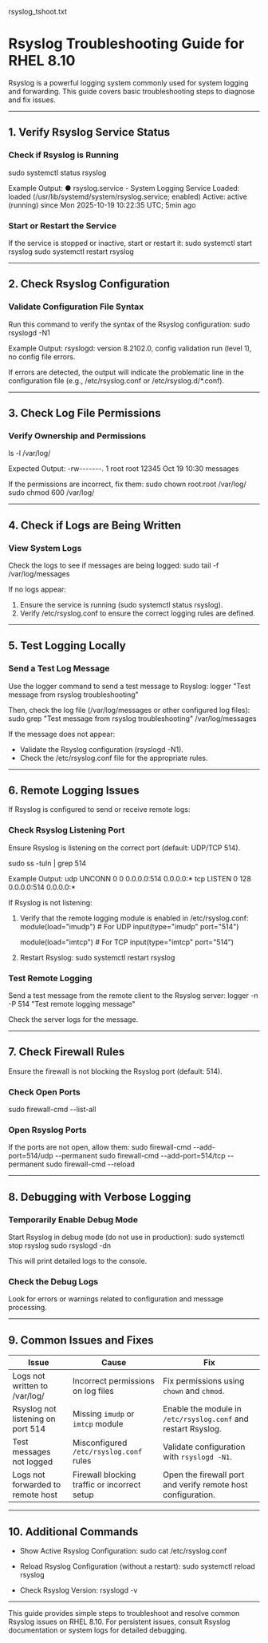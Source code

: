 rsyslog_tshoot.txt

# Rsyslog Troubleshooting Guide for RHEL 8.10

Rsyslog is a powerful logging system commonly used for system logging and forwarding. This guide covers basic troubleshooting steps to diagnose and fix issues.

---

## 1. Verify Rsyslog Service Status

### Check if Rsyslog is Running
sudo systemctl status rsyslog

Example Output:
● rsyslog.service - System Logging Service
   Loaded: loaded (/usr/lib/systemd/system/rsyslog.service; enabled)
   Active: active (running) since Mon 2025-10-19 10:22:35 UTC; 5min ago

### Start or Restart the Service
If the service is stopped or inactive, start or restart it:
sudo systemctl start rsyslog
sudo systemctl restart rsyslog

---

## 2. Check Rsyslog Configuration

### Validate Configuration File Syntax
Run this command to verify the syntax of the Rsyslog configuration:
sudo rsyslogd -N1

Example Output:
rsyslogd: version 8.2102.0, config validation run (level 1), no config file errors.

If errors are detected, the output will indicate the problematic line in the configuration file (e.g., /etc/rsyslog.conf or /etc/rsyslog.d/*.conf).

---

## 3. Check Log File Permissions

### Verify Ownership and Permissions
ls -l /var/log/

Expected Output:
-rw-------. 1 root root  12345 Oct 19 10:30 messages

If the permissions are incorrect, fix them:
sudo chown root:root /var/log/<logfile>
sudo chmod 600 /var/log/<logfile>

---

## 4. Check if Logs are Being Written

### View System Logs
Check the logs to see if messages are being logged:
sudo tail -f /var/log/messages

If no logs appear:
1. Ensure the service is running (sudo systemctl status rsyslog).
2. Verify /etc/rsyslog.conf to ensure the correct logging rules are defined.

---

## 5. Test Logging Locally

### Send a Test Log Message
Use the logger command to send a test message to Rsyslog:
logger "Test message from rsyslog troubleshooting"

Then, check the log file (/var/log/messages or other configured log files):
sudo grep "Test message from rsyslog troubleshooting" /var/log/messages

If the message does not appear:
- Validate the Rsyslog configuration (rsyslogd -N1).
- Check the /etc/rsyslog.conf file for the appropriate rules.

---

## 6. Remote Logging Issues

If Rsyslog is configured to send or receive remote logs:

### Check Rsyslog Listening Port
Ensure Rsyslog is listening on the correct port (default: UDP/TCP 514).

sudo ss -tuln | grep 514

Example Output:
udp    UNCONN  0      0      0.0.0.0:514       0.0.0.0:*
tcp    LISTEN  0      128    0.0.0.0:514       0.0.0.0:*

If Rsyslog is not listening:
1. Verify that the remote logging module is enabled in /etc/rsyslog.conf:
   module(load="imudp")  # For UDP
   input(type="imudp" port="514")

   module(load="imtcp")  # For TCP
   input(type="imtcp" port="514")
2. Restart Rsyslog:
   sudo systemctl restart rsyslog

### Test Remote Logging
Send a test message from the remote client to the Rsyslog server:
logger -n <server-ip> -P 514 "Test remote logging message"

Check the server logs for the message.

---

## 7. Check Firewall Rules

Ensure the firewall is not blocking the Rsyslog port (default: 514).

### Check Open Ports
sudo firewall-cmd --list-all

### Open Rsyslog Ports
If the ports are not open, allow them:
sudo firewall-cmd --add-port=514/udp --permanent
sudo firewall-cmd --add-port=514/tcp --permanent
sudo firewall-cmd --reload

---

## 8. Debugging with Verbose Logging

### Temporarily Enable Debug Mode
Start Rsyslog in debug mode (do not use in production):
sudo systemctl stop rsyslog
sudo rsyslogd -dn

This will print detailed logs to the console.

### Check the Debug Logs
Look for errors or warnings related to configuration and message processing.

---

## 9. Common Issues and Fixes

| Issue                        | Cause                                    | Fix                                                                 |
|------------------------------|------------------------------------------|---------------------------------------------------------------------|
| Logs not written to /var/log/ | Incorrect permissions on log files       | Fix permissions using `chown` and `chmod`.                         |
| Rsyslog not listening on port 514 | Missing `imudp` or `imtcp` module      | Enable the module in `/etc/rsyslog.conf` and restart Rsyslog.      |
| Test messages not logged      | Misconfigured `/etc/rsyslog.conf` rules | Validate configuration with `rsyslogd -N1`.                        |
| Logs not forwarded to remote host | Firewall blocking traffic or incorrect setup | Open the firewall port and verify remote host configuration.       |

---

## 10. Additional Commands

- Show Active Rsyslog Configuration:
  sudo cat /etc/rsyslog.conf

- Reload Rsyslog Configuration (without a restart):
  sudo systemctl reload rsyslog

- Check Rsyslog Version:
  rsyslogd -v

---

This guide provides simple steps to troubleshoot and resolve common Rsyslog issues on RHEL 8.10. For persistent issues, consult Rsyslog documentation or system logs for detailed debugging.